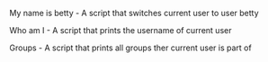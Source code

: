 My name is betty - A script that switches current user to user betty

Who am I - A script that prints the username of current user

Groups - A script that prints all groups ther current user is part of
